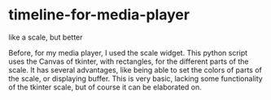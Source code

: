 # timeline-for-media-player
like a scale, but better


Before, for my media player, I used the scale widget. 
This python script uses the Canvas of tkinter, with rectangles, for the different parts of the scale. It has several advantages, like being able to set the colors of parts of the scale, or displaying buffer.
This is very basic, lacking some functionality of the tkinter scale, but  of course it can be elaborated on. 
